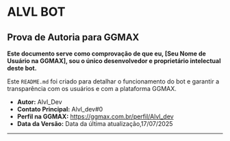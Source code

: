 # ALVL BOT

## Prova de Autoria para GGMAX

**Este documento serve como comprovação de que eu, [Seu Nome de Usuário na GGMAX], sou o único desenvolvedor e proprietário intelectual deste bot.**

Este `README.md` foi criado para detalhar o funcionamento do bot e garantir a transparência com os usuários e com a plataforma GGMAX.

- **Autor:** Alvl_Dev
- **Contato Principal:** Alvl_dev#0
- **Perfil na GGMAX:** https://ggmax.com.br/perfil/Alvl_dev
- **Data da Versão:** Data da última atualização,17/07/2025

---
